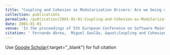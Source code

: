 ```yaml
---
title: "Coupling and Cohesion as Modularization Drivers: Are we being over-persuaded?"
collection: publications
permalink: /publication/2001-01-01-Coupling-and-Cohesion-as-Modularization-Drivers-Are-we-being-over-persuaded
date: 2001-01-01
venue: 'In the proceedings of 5th European Conference on Software Maintenance and Reengineering (CSMR&apos;2001)'
citation: ' Fernando Abreu,  Miguel Goulão, &quot;Coupling and Cohesion as Modularization Drivers: Are we being over-persuaded?.&quot; In the proceedings of 5th European Conference on Software Maintenance and Reengineering (CSMR&amp;apos;2001), 2001.'
---
```

Use [Google Scholar](https://scholar.google.com/scholar?q=Coupling+and+Cohesion+as+Modularization+Drivers:+Are+we+being+over+persuaded?){:target="_blank"} for full citation